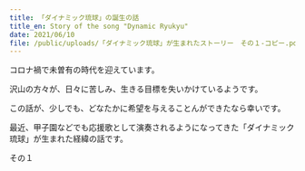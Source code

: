 ```yaml
---
title: 「ダイナミック琉球」の誕生の話
title_en: Story of the song "Dynamic Ryukyu"
date: 2021/06/10
file: /public/uploads/「ダイナミック琉球」が生まれたストーリー　その１-コピー.pdf
---
```

コロナ禍で未曽有の時代を迎えています。

沢山の方々が、日々に苦しみ、生きる目標を失いかけているようです。

この話が、少しでも、どなたかに希望を与えることんができたなら幸いです。

最近、甲子園などでも応援歌として演奏されるようになってきた「ダイナミック琉球」が生まれた経緯の話です。

その１